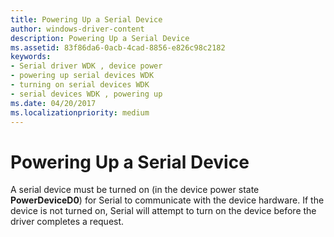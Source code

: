 ```yaml
---
title: Powering Up a Serial Device
author: windows-driver-content
description: Powering Up a Serial Device
ms.assetid: 83f86da6-0acb-4cad-8856-e826c98c2182
keywords:
- Serial driver WDK , device power
- powering up serial devices WDK
- turning on serial devices WDK
- serial devices WDK , powering up
ms.date: 04/20/2017
ms.localizationpriority: medium
---
```


# Powering Up a Serial Device





A serial device must be turned on (in the device power state **PowerDeviceD0**) for Serial to communicate with the device hardware. If the device is not turned on, Serial will attempt to turn on the device before the driver completes a request.

 

 




